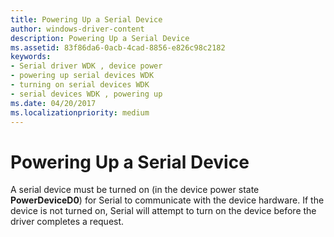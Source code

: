 ```yaml
---
title: Powering Up a Serial Device
author: windows-driver-content
description: Powering Up a Serial Device
ms.assetid: 83f86da6-0acb-4cad-8856-e826c98c2182
keywords:
- Serial driver WDK , device power
- powering up serial devices WDK
- turning on serial devices WDK
- serial devices WDK , powering up
ms.date: 04/20/2017
ms.localizationpriority: medium
---
```


# Powering Up a Serial Device





A serial device must be turned on (in the device power state **PowerDeviceD0**) for Serial to communicate with the device hardware. If the device is not turned on, Serial will attempt to turn on the device before the driver completes a request.

 

 




